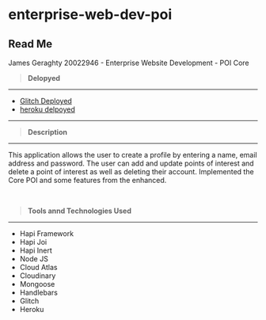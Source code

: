 # enterprise-web-dev-poi



## Read Me
James Geraghty 20022946 - Enterprise Website Development - POI Core


> **Delopyed**
---
- [Glitch Deployed](https://fan-adorable-flannel.glitch.me/)
- [heroku delpoyed](https://gentle-peak-56392.herokuapp.com/)

---

> **Description**
---
This application allows the user to create a profile by entering a name, email address and password. The user can add and update points of interest and delete a point of interest as well as deleting their account.
Implemented the Core POI and some features from the enhanced.


<p>&nbsp;</p>

> **Tools annd Technologies Used**
---
- Hapi Framework
- Hapi Joi
- Hapi Inert
- Node JS
- Cloud Atlas
- Cloudinary
- Mongoose
- Handlebars
- Glitch
- Heroku




<p>&nbsp;</p>
